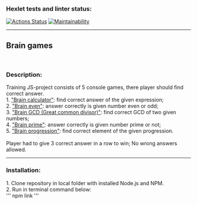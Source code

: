 ### Hexlet tests and linter status:
[![Actions Status](https://github.com/zerg959/frontend-project-44/actions/workflows/hexlet-check.yml/badge.svg)](https://github.com/zerg959/frontend-project-44/actions)
[![Maintainability](https://api.codeclimate.com/v1/badges/7217185a1f04b8e6b2a7/maintainability)](https://codeclimate.com/github/zerg959/frontend-project-44/maintainability)<br>
<hr></hr>
<h2>Brain games</h2><br>
<h3>Description:</h3>
Training JS-project consists of 5 console games, there player should find correct answer.<br>
1. <a href="https://asciinema.org/a/xmB2tW024Wv9tWVc44vpYZljH">"Brain calculator"</a>: find correct answer of the given expression;<br>
2. <a href="https://asciinema.org/a/mkjC2GQcOlDChg7ZVjCw0uNna">"Brain even"</a>: answer correctly is given number even or odd;<br>
3. <a href="https://asciinema.org/a/gDMtaMni4JNJao7Jb3xFnPICm">"Brain GCD (Great common divisor)"</a>: find correct GCD of two given numbers;<br>
4. <a href="https://asciinema.org/a/1hrgJgkJu3ZXqjDzZnFc93jMJ">"Brain prime"</a>: answer correctly is given number prime or not;<br>
5. <a href="https://asciinema.org/a/SUdQtTYuo4COAYAn5lsCoQ0ze">"Brain progression"</a>: find correct element of the given progression.<br>
<br>
Player had to give 3 correct answer in a row to win; No wrong answers allowed.<br>
<hr></hr>
<h3>Installation:</h3>
1. Clone repository in local folder with installed Node.js and NPM.<br>
2. Run in terminal command below:<br>
'''
npm link
'''
